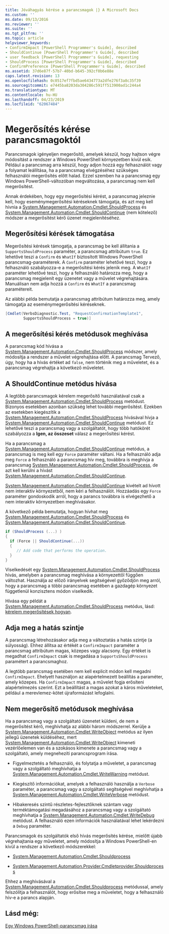 ```yaml
---
title: Jóváhagyás kérése a parancsmagok |} A Microsoft Docs
ms.custom: ''
ms.date: 09/13/2016
ms.reviewer: ''
ms.suite: ''
ms.tgt_pltfrm: ''
ms.topic: article
helpviewer_keywords:
- ConfirmImpact [PowerShell Programmer's Guide], described
- ShouldContinue [PowerShell Programmer's Guide], described
- user feedback [PowerShell Programmer's Guide], requesting
- ShouldProcess [PowerShell Programmer's Guide], described
- ConfirmPreference [PowerShell Programmer's Guide], described
ms.assetid: 37d6e87f-57b7-40bd-b645-392cf0b6e88e
caps.latest.revision: 13
ms.openlocfilehash: 0c0517ef7fbd5ae6434773a2dfe276f3a8c35f39
ms.sourcegitcommit: e7445ba8203da304286c591ff513900ad1c244a4
ms.translationtype: MT
ms.contentlocale: hu-HU
ms.lasthandoff: 04/23/2019
ms.locfileid: "62067484"
---
```

# <a name="requesting-confirmation-from-cmdlets"></a>Megerősítés kérése parancsmagoktól

Parancsmagok igényeljen megerősítő, amelyek készül, hogy hajtson végre módosítást a rendszer a Windows PowerShell környezetben kívül esik. Például a parancsmag arra készül, hogy adjon hozzá egy felhasználót vagy a folyamat leállítása, ha a parancsmag elvégzéséhez szükséges felhasználói megerősítés előtt halad. Ezzel szemben ha a parancsmag egy Windows PowerShell-változóban megváltozása, a parancsmag nem kell megerősítést.

Annak érdekében, hogy egy megerősítési kérést, a parancsmag jeleznie kell, hogy eseménymegerősítési kéréseknek támogatja, és azt meg kell hívnia a [System.Management.Automation.Cmdlet.ShouldProcess](/dotnet/api/System.Management.Automation.Cmdlet.ShouldProcess) és [ System.Management.Automation.Cmdlet.ShouldContinue](/dotnet/api/System.Management.Automation.Cmdlet.ShouldContinue) (nem kötelező) módszer a megerősítést kérő üzenet megjelenítéséhez.

## <a name="supporting-confirmation-requests"></a>Megerősítési kérések támogatása

Megerősítési kérések támogatja, a parancsmag be kell állítania a `SupportsShouldProcess` paraméter, a parancsmag attribútum `true`. Ez lehetővé teszi a `Confirm` és `WhatIf` biztosított Windows PowerShell parancsmag-paraméterek. A `Confirm` paraméter lehetővé teszi, hogy a felhasználó szabályozza-e a megerősítési kérés jelenik meg. A `WhatIf` paraméter lehetővé teszi, hogy a felhasználó határozza meg, hogy a parancsmag megjelenít egy üzenetet vagy a művelet végrehajtására. Manuálisan nem adja hozzá a `Confirm` és `WhatIf` a parancsmag paramétereit.

Az alábbi példa bemutatja a parancsmag attribútum határozza meg, amely támogatja az eseménymegerősítési kéréseknek.

```csharp
[Cmdlet(VerbsDiagnostic.Test, "RequestConfirmationTemplate1",
        SupportsShouldProcess = true)]
```

## <a name="calling-the-confirmation-request-methods"></a>A megerősítési kérés metódusok meghívása

A parancsmag kód hívása a [System.Management.Automation.Cmdlet.ShouldProcess](/dotnet/api/System.Management.Automation.Cmdlet.ShouldProcess) módszer, amely módosítja a rendszer a művelet végrehajtása előtt. A parancsmag Tervező, úgy, hogy ha a hívás értéket ad `false`, nem történik meg a műveletet, és a parancsmag végrehajtja a következő műveletet.

## <a name="calling-the-shouldcontinue-method"></a>A ShouldContinue metódus hívása

A legtöbb parancsmagok kérelem megerősítő használatával csak a [System.Management.Automation.Cmdlet.ShouldProcess](/dotnet/api/System.Management.Automation.Cmdlet.ShouldProcess) metódust. Bizonyos esetekben azonban szükség lehet további megerősítést. Ezekben az esetekben kiegészítik a [System.Management.Automation.Cmdlet.ShouldProcess](/dotnet/api/System.Management.Automation.Cmdlet.ShouldProcess) hívásával hívja a [System.Management.Automation.Cmdlet.ShouldContinue](/dotnet/api/System.Management.Automation.Cmdlet.ShouldContinue) metódust. Ez lehetővé teszi a parancsmag vagy a szolgáltatót, hogy több hatókörét szabályozza a **Igen, az összeset** válasz a megerősítési kérést.

Ha a parancsmag a [System.Management.Automation.Cmdlet.ShouldContinue](/dotnet/api/System.Management.Automation.Cmdlet.ShouldContinue) metódus, a parancsmag is meg kell egy `Force` paraméter váltani. Ha a felhasználó adja meg `Force` a felhasználó a parancsmag hív meg, továbbra is meghívja a parancsmag [System.Management.Automation.Cmdlet.ShouldProcess](/dotnet/api/System.Management.Automation.Cmdlet.ShouldProcess), de azt kell kerülni a hívást [ System.Management.Automation.Cmdlet.ShouldContinue](/dotnet/api/System.Management.Automation.Cmdlet.ShouldContinue).

[System.Management.Automation.Cmdlet.ShouldContinue](/dotnet/api/System.Management.Automation.Cmdlet.ShouldContinue) kivételt ad hívott nem interaktív környezetből, nem kéri a felhasználót. Hozzáadás egy `Force` paraméter gondoskodik arról, hogy a parancs továbbra is elvégezhető a nem interaktív környezetben meghívásakor.

A következő példa bemutatja, hogyan hívhat meg [System.Management.Automation.Cmdlet.ShouldProcess](/dotnet/api/System.Management.Automation.Cmdlet.ShouldProcess) és [System.Management.Automation.Cmdlet.ShouldContinue](/dotnet/api/System.Management.Automation.Cmdlet.ShouldContinue).

```csharp
if (ShouldProcess (...) )
{
  if (Force || ShouldContinue(...))
  {
     // Add code that performs the operation.
  }
}
```

Viselkedését egy [System.Management.Automation.Cmdlet.ShouldProcess](/dotnet/api/System.Management.Automation.Cmdlet.ShouldProcess) hívás, amelyben a parancsmag meghívása a környezettől függően változhat. Használja az előző irányelvek segítségével győződjön meg arról, hogy a parancsmag a többi parancsmag esetében a gazdagép környezet függetlenül konzisztens módon viselkedik.

Hívása egy példát a [System.Management.Automation.Cmdlet.ShouldProcess](/dotnet/api/System.Management.Automation.Cmdlet.ShouldProcess) metódus, lásd: [kérelem megerősítések hogyan](./how-to-request-confirmations.md).

## <a name="specify-the-impact-level"></a>Adja meg a hatás szintje

A parancsmag létrehozásakor adja meg a változtatás a hatás szintje (a súlyosság). Ehhez állítsa az értékét a `ConfirmImpact` paraméter a parancsmag attribútum magas, közepes vagy alacsony. Egy értéket is megadhat `ConfirmImpact` csak is megadása a `SupportsShouldProcess` paramétert a parancsmaghoz.

A legtöbb parancsmag esetében nem kell explicit módon kell megadni `ConfirmImpact`.  Ehelyett használjon az alapértelmezett beállítás a paraméter, amely közepes. Ha `ConfirmImpact` magas, a művelet fogja erősíteni alapértelmezés szerint. Ezt a beállítást a magas azokat a káros műveleteket, például a merevlemez-kötet újraformázást lefoglalni.

## <a name="calling-non-confirmation-methods"></a>Nem megerősítő metódusok meghívása

Ha a parancsmag vagy a szolgáltató üzenetet küldeni, de nem a megerősítést kérő, meghívhatja az alábbi három módszerrel. Kerülje a [System.Management.Automation.Cmdlet.WriteObject](/dotnet/api/System.Management.Automation.Cmdlet.WriteObject) metódus az ilyen jellegű üzenetek küldéséhez, mert [System.Management.Automation.Cmdlet.WriteObject](/dotnet/api/System.Management.Automation.Cmdlet.WriteObject) kimeneti vezérlőelemen van és a szokásos kimenete a parancsmag vagy a szolgáltató, amely megnehezíti parancsprogram írása.

- Figyelmeztetés a felhasználó, és folytatja a műveletet, a parancsmag vagy a szolgáltató meghívhatja a [System.Management.Automation.Cmdlet.WriteWarning](/dotnet/api/System.Management.Automation.Cmdlet.WriteWarning) metódust.

- Kiegészítő információkat, amelyek a felhasználó használja a `Verbose` paraméter, a parancsmag vagy a szolgáltató segítségével meghívhatja a [System.Management.Automation.Cmdlet.WriteVerbose](/dotnet/api/System.Management.Automation.Cmdlet.WriteVerbose) metódust.

- Hibakeresés szintű részletes-fejlesztőknek szántam vagy terméktámogatási megadásához a parancsmag vagy a szolgáltató meghívhatja a [System.Management.Automation.Cmdlet.WriteDebug](/dotnet/api/System.Management.Automation.Cmdlet.WriteDebug) metódust. A felhasználó ezen információk használatával lehet lekérdezni a `Debug` paraméter.

Parancsmagok és szolgáltatók első hívás megerősítés kérése, mielőtt újabb végrehajtania egy műveletet, amely módosítja a Windows PowerShell-en kívül a rendszer a következő módszerekkel:

- [System.Management.Automation.Cmdlet.Shouldprocess](/dotnet/api/System.Management.Automation.Cmdlet.ShouldProcess)

- [System.Management.Automation.Provider.Cmdletprovider.Shouldprocess](/dotnet/api/System.Management.Automation.Provider.CmdletProvider.ShouldProcess)

Ehhez a meghívásával a [System.Management.Automation.Cmdlet.Shouldprocess](/dotnet/api/System.Management.Automation.Cmdlet.ShouldProcess) metódussal, amely felszólítja a felhasználót, hogy erősítse meg a műveletet, hogy a felhasználó hív-e a parancs alapján.

## <a name="see-also"></a>Lásd még:

[Egy Windows PowerShell-parancsmag írása](./writing-a-windows-powershell-cmdlet.md)
